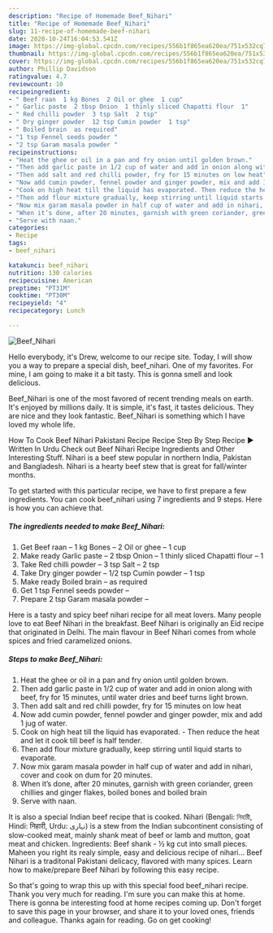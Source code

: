 ```yaml
---
description: "Recipe of Homemade Beef_Nihari"
title: "Recipe of Homemade Beef_Nihari"
slug: 11-recipe-of-homemade-beef-nihari
date: 2020-10-24T16:04:53.541Z
image: https://img-global.cpcdn.com/recipes/556b1f865ea620ea/751x532cq70/beef_nihari-recipe-main-photo.jpg
thumbnail: https://img-global.cpcdn.com/recipes/556b1f865ea620ea/751x532cq70/beef_nihari-recipe-main-photo.jpg
cover: https://img-global.cpcdn.com/recipes/556b1f865ea620ea/751x532cq70/beef_nihari-recipe-main-photo.jpg
author: Phillip Davidson
ratingvalue: 4.7
reviewcount: 10
recipeingredient:
- " Beef raan  1 kg Bones  2 Oil or ghee  1 cup"
- " Garlic paste  2 tbsp Onion  1 thinly sliced Chapatti flour  1"
- " Red chilli powder  3 tsp Salt  2 tsp"
- " Dry ginger powder  12 tsp Cumin powder  1 tsp"
- " Boiled brain  as required"
- "1 tsp Fennel seeds powder "
- "2 tsp Garam masala powder "
recipeinstructions:
- "Heat the ghee or oil in a pan and fry onion until golden brown."
- "Then add garlic paste in 1/2 cup of water and add in onion along with beef, fry for 15 minutes, until water dries and beef turns light brown."
- "Then add salt and red chilli powder, fry for 15 minutes on low heat"
- "Now add cumin powder, fennel powder and ginger powder, mix and add 1 jug of water."
- "Cook on high heat till the liquid has evaporated. Then reduce the heat and let it cook till beef is half tender."
- "Then add flour mixture gradually, keep stirring until liquid starts to evaporate."
- "Now mix garam masala powder in half cup of water and add in nihari, cover and cook on dum for 20 minutes."
- "When it’s done, after 20 minutes, garnish with green coriander, green chillies and ginger flakes, boiled bones and boiled brain"
- "Serve with naan."
categories:
- Recipe
tags:
- beef_nihari

katakunci: beef_nihari 
nutrition: 130 calories
recipecuisine: American
preptime: "PT31M"
cooktime: "PT30M"
recipeyield: "4"
recipecategory: Lunch

---
```



![Beef_Nihari](https://img-global.cpcdn.com/recipes/556b1f865ea620ea/751x532cq70/beef_nihari-recipe-main-photo.jpg)

Hello everybody, it's Drew, welcome to our recipe site. Today, I will show you a way to prepare a special dish, beef_nihari. One of my favorites. For mine, I am going to make it a bit tasty. This is gonna smell and look delicious.

Beef_Nihari is one of the most favored of recent trending meals on earth. It's enjoyed by millions daily. It is simple, it's fast, it tastes delicious. They are nice and they look fantastic. Beef_Nihari is something which I have loved my whole life.

How To Cook Beef Nihari Pakistani Recipe Recipe Step By Step Recipe ► Written In Urdu Check out Beef Nihari Recipe Ingredients and Other Interesting Stuff. Nihari is a beef stew popular in northern India, Pakistan and Bangladesh. Nihari is a hearty beef stew that is great for fall/winter months.


To get started with this particular recipe, we have to first prepare a few ingredients. You can cook beef_nihari using 7 ingredients and 9 steps. Here is how you can achieve that.

<!--inarticleads1-->

##### The ingredients needed to make Beef_Nihari:

1. Get  Beef raan – 1 kg Bones – 2 Oil or ghee – 1 cup
1. Make ready  Garlic paste – 2 tbsp Onion – 1 thinly sliced Chapatti flour – 1
1. Take  Red chilli powder – 3 tsp Salt – 2 tsp
1. Take  Dry ginger powder – 1/2 tsp Cumin powder – 1 tsp
1. Make ready  Boiled brain – as required
1. Get 1 tsp Fennel seeds powder –
1. Prepare 2 tsp Garam masala powder –


Here is a tasty and spicy beef nihari recipe for all meat lovers. Many people love to eat Beef Nihari in the breakfast. Beef Nihari is originally an Eid recipe that originated in Delhi. The main flavour in Beef Nihari comes from whole spices and fried caramelized onions. 

<!--inarticleads2-->

##### Steps to make Beef_Nihari:

1. Heat the ghee or oil in a pan and fry onion until golden brown.
1. Then add garlic paste in 1/2 cup of water and add in onion along with beef, fry for 15 minutes, until water dries and beef turns light brown.
1. Then add salt and red chilli powder, fry for 15 minutes on low heat
1. Now add cumin powder, fennel powder and ginger powder, mix and add 1 jug of water.
1. Cook on high heat till the liquid has evaporated. - Then reduce the heat and let it cook till beef is half tender.
1. Then add flour mixture gradually, keep stirring until liquid starts to evaporate.
1. Now mix garam masala powder in half cup of water and add in nihari, cover and cook on dum for 20 minutes.
1. When it’s done, after 20 minutes, garnish with green coriander, green chillies and ginger flakes, boiled bones and boiled brain
1. Serve with naan.


It is also a special Indian beef recipe that is cooked. Nihari (Bengali: নিহারী, Hindi: निहारी, Urdu: نہاری‎) is a stew from the Indian subcontinent consisting of slow-cooked meat, mainly shank meat of beef or lamb and mutton, goat meat and chicken. Ingredients: Beef shank - ½ kg cut into small pieces. Maheen you right its realy simple, easy and delicious recipe of nihari… Beef Nihari is a traditonal Pakistani delicacy, flavored with many spices. Learn how to make/prepare Beef Nihari by following this easy recipe. 

So that's going to wrap this up with this special food beef_nihari recipe. Thank you very much for reading. I'm sure you can make this at home. There is gonna be interesting food at home recipes coming up. Don't forget to save this page in your browser, and share it to your loved ones, friends and colleague. Thanks again for reading. Go on get cooking!
